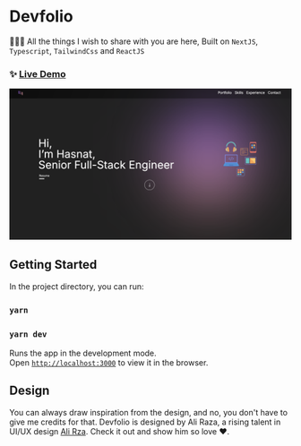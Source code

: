 # Devfolio

👨🏻‍💻 All the things I wish to share with you are here, Built on `NextJS`, `Typescript`, `TailwindCss` and `ReactJS`

### ✨ [Live Demo](https://www.hasnatdev.com/)

![Hasnat - Devfolio](./public//homepage.png)

## Getting Started

In the project directory, you can run:

### `yarn`
### `yarn dev`

Runs the app in the development mode.\
Open [`http://localhost:3000`](http://localhost:3000) to view it in the browser.

## Design

You can always draw inspiration from the design, and no, you don't have to give me credits for that. Devfolio is designed by Ali Raza, a rising talent in UI/UX design [Ali Rza](https://www.linkedin.com/in/alirzahere). Check it out and show him so love ❤️.
